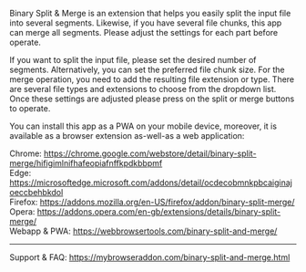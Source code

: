 Binary Split & Merge is an extension that helps you easily split the input file into several segments. Likewise, if you have several file chunks, this app can merge all segments. Please adjust the settings for each part before operate.

If you want to split the input file, please set the desired number of segments. Alternatively, you can set the preferred file chunk size. For the merge operation, you need to add the resulting file extension or type. There are several file types and extensions to choose from the dropdown list. Once these settings are adjusted please press on the split or merge buttons to operate.

You can install this app as a PWA on your mobile device, moreover, it is available as a browser extension as-well-as a web application:

Chrome: https://chrome.google.com/webstore/detail/binary-split-merge/hifigimlnifhafeopiafnffkpdkbbpmf  
Edge: https://microsoftedge.microsoft.com/addons/detail/ocdecobmnkpbcaiginajoeccbehbkdol  
Firefox: https://addons.mozilla.org/en-US/firefox/addon/binary-split-merge/  
Opera: https://addons.opera.com/en-gb/extensions/details/binary-split-merge/  
Webapp & PWA: https://webbrowsertools.com/binary-split-and-merge/  

--------------------------------------------------------------

Support & FAQ: https://mybrowseraddon.com/binary-split-and-merge.html  
